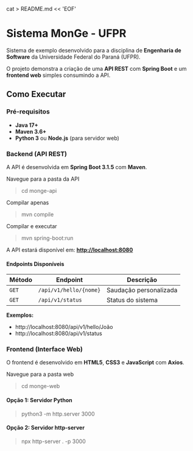 cat > README.md << 'EOF'
# Sistema MonGe - UFPR

Sistema de exemplo desenvolvido para a disciplina de **Engenharia de Software** da Universidade Federal do Paraná (UFPR).

O projeto demonstra a criação de uma **API REST** com **Spring Boot** e um **frontend web** simples consumindo a API.

## Como Executar

### Pré-requisitos

- **Java 17+**
- **Maven 3.6+**
- **Python 3** ou **Node.js** (para servidor web)

### Backend (API REST)

A API é desenvolvida em **Spring Boot 3.1.5** com **Maven**.

Navegue para a pasta da API
> cd monge-api

Compilar apenas
> mvn compile

Compilar e executar
> mvn spring-boot:run

A API estará disponível em: [**http://localhost:8080**](http://localhost:8080)

#### Endpoints Disponíveis

| Método | Endpoint | Descrição |
|--------|----------|-----------|
| `GET` | `/api/v1/hello/{nome}` | Saudação personalizada |
| `GET` | `/api/v1/status` | Status do sistema |

**Exemplos:**
- http://localhost:8080/api/v1/hello/João
- http://localhost:8080/api/v1/status

### Frontend (Interface Web)

O frontend é desenvolvido em **HTML5**, **CSS3** e **JavaScript** com **Axios**.

Navegue para a pasta web
> cd monge-web

#### Opção 1: Servidor Python
> python3 -m http.server 3000


#### Opção 2: Servidor http-server
> npx http-server . -p 3000